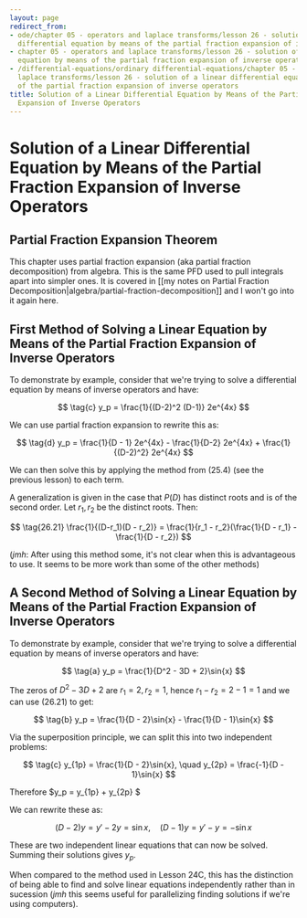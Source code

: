 ```yaml
---
layout: page
redirect_from:
- ode/chapter 05 - operators and laplace transforms/lesson 26 - solution of a linear
  differential equation by means of the partial fraction expansion of inverse operators
- chapter 05 - operators and laplace transforms/lesson 26 - solution of a linear differential
  equation by means of the partial fraction expansion of inverse operators.html
- /differential-equations/ordinary differential-equations/chapter 05 - operators and
  laplace transforms/lesson 26 - solution of a linear differential equation by means
  of the partial fraction expansion of inverse operators
title: Solution of a Linear Differential Equation by Means of the Partial Fraction
  Expansion of Inverse Operators
---
```


# Solution of a Linear Differential Equation by Means of the Partial Fraction Expansion of Inverse Operators

## Partial Fraction Expansion Theorem

This chapter uses partial fraction expansion (aka partial fraction decomposition) from algebra. This is the same PFD used to pull integrals apart into simpler ones. It is covered in [[my notes on Partial Fraction Decomposition|algebra/partial-fraction-decomposition]] and I won't go into it again here.

## First Method of Solving a Linear Equation by Means of the Partial Fraction Expansion of Inverse Operators

To demonstrate by example, consider that we're trying to solve a differential equation by means of inverse operators and have:

$$ \tag{c} y_p = \frac{1}{(D-2)^2 (D-1)} 2e^{4x} $$

We can use partial fraction expansion to rewrite this as:

$$ \tag{d} y_p = \frac{1}{D - 1} 2e^{4x} - \frac{1}{D-2} 2e^{4x} + \frac{1}{(D-2)^2} 2e^{4x} $$

We can then solve this by applying the method from $(25.4)$ (see the previous lesson) to each term.

A generalization is given in the case that $P(D)$ has distinct roots and is of the second order. Let $r_1, r_2$ be the distinct roots. Then:

$$ \tag{26.21} \frac{1}{(D-r_1)(D - r_2)} = \frac{1}{r_1 - r_2}(\frac{1}{D - r_1} - \frac{1}{D - r_2}) $$

(*jmh*: After using this method some, it's not clear when this is advantageous to use. It seems to be more work than some of the other methods)

## A Second Method of Solving a Linear Equation by Means of the Partial Fraction Expansion of Inverse Operators

To demonstrate by example, consider that we're trying to solve a differential equation by means of inverse operators and have:

$$ \tag{a} y_p = \frac{1}{D^2 - 3D + 2}\sin{x} $$

The zeros of $D^2 - 3D + 2$ are $r_1 = 2, r_2 = 1$, hence $r_1 - r_2 = 2 - 1 = 1$ and we can use $(26.21)$ to get:

$$ \tag{b} y_p = \frac{1}{D - 2}\sin{x} - \frac{1}{D - 1}\sin{x} $$

Via the superposition principle, we can split this into two independent problems:

$$ \tag{c} y_{1p} = \frac{1}{D - 2}\sin{x}, \quad y_{2p} =  \frac{-1}{D - 1}\sin{x} $$

Therefore $y_p = y_{1p} + y_{2p} $

We can rewrite these as:

$$ \tag{d} (D - 2)y = y' -2y = \sin{x}, \quad (D - 1)y = y' - y = -\sin{x}  $$

These are two independent linear equations that can now be solved. Summing their solutions gives $y_p$.

When compared to the method used in Lesson 24C, this has the distinction of being able to find and solve linear equations independently rather than in sucession (*jmh* this seems useful for parallelizing finding solutions if we're using computers).